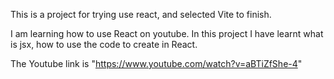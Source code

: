 This is a project for trying use react, and selected Vite to finish.

I am learning how to use React on youtube.  In this project I have learnt what is jsx, how to use the code to create in React.

The Youtube link is "https://www.youtube.com/watch?v=aBTiZfShe-4"
